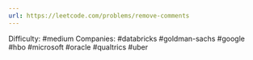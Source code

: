 ```yaml
---
url: https://leetcode.com/problems/remove-comments
---
```


Difficulty: #medium
Companies: #databricks #goldman-sachs #google #hbo #microsoft #oracle #qualtrics #uber
